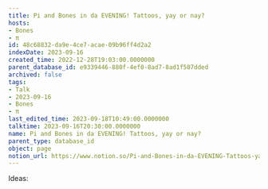 ```yaml
---
title: Pi and Bones in da EVENING! Tattoos, yay or nay?
hosts:
- Bones
- π
id: 48c68832-da9e-4ce7-acae-09b96ff4d2a2
indexDate: 2023-09-16
created_time: 2022-12-28T19:03:00.0000000
parent_database_id: e9339446-880f-4ef0-8ad7-8ad1f507dded
archived: false
tags:
- Talk
- 2023-09-16
- Bones
- π
last_edited_time: 2023-09-18T10:49:00.0000000
talktime: 2023-09-16T20:30:00.0000000
name: Pi and Bones in da EVENING! Tattoos, yay or nay?
parent_type: database_id
object: page
notion_url: https://www.notion.so/Pi-and-Bones-in-da-EVENING-Tattoos-yay-or-nay-48c68832da9e4ce7acae09b96ff4d2a2
---
```


Ideas:
























